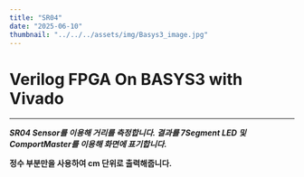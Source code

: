 ```yaml
---
title: "SR04"
date: "2025-06-10"
thumbnail: "../../../assets/img/Basys3_image.jpg"
---
```


# Verilog FPGA On BASYS3 with Vivado
---

***SR04 Sensor를 이용해 거리를 측정합니다. 결과를 7Segment LED 및 ComportMaster를 이용해 화면에 표기합니다.***

**정수 부분만을 사용하여 cm 단위로 출력해줍니다.**
